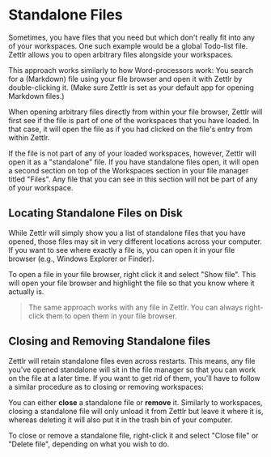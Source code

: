 # Standalone Files

Sometimes, you have files that you need but which don't really fit into any of your workspaces. One such example would be a global Todo-list file. Zettlr allows you to open arbitrary files alongside your workspaces.

This approach works similarly to how Word-processors work: You search for a (Markdown) file using your file browser and open it with Zettlr by double-clicking it. (Make sure Zettlr is set as your default app for opening Markdown files.)

When opening arbitrary files directly from within your file browser, Zettlr will first see if the file is part of one of the workspaces that you have loaded. In that case, it will open the file as if you had clicked on the file's entry from within Zettlr.

If the file is not part of any of your loaded workspaces, however, Zettlr will open it as a "standalone" file. If you have standalone files open, it will open a second section on top of the Workspaces section in your file manager titled "Files". Any file that you can see in this section will not be part of any of your workspace.

## Locating Standalone Files on Disk

While Zettlr will simply show you a list of standalone files that you have opened, those files may sit in very different locations across your computer. If you want to see where exactly a file is, you can open it in your file browser (e.g., Windows Explorer or Finder).

To open a file in your file browser, right click it and select "Show file". This will open your file browser and highlight the file so that you know where it actually is.

> The same approach works with any file in Zettlr. You can always right-click them to open them in your file browser.

## Closing and Removing Standalone files

Zettlr will retain standalone files even across restarts. This means, any file you've opened standalone will sit in the file manager so that you can work on the file at a later time. If you want to get rid of them, you'll have to follow a similar procedure as to closing or removing workspaces:

You can either **close** a standalone file or **remove** it. Similarly to workspaces, closing a standalone file will only unload it from Zettlr but leave it where it is, whereas deleting it will also put it in the trash bin of your computer.

To close or remove a standalone file, right-click it and select "Close file" or "Delete file", depending on what you wish to do.